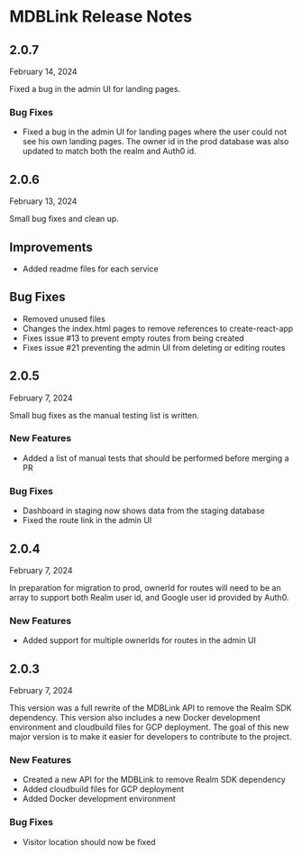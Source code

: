 # MDBLink Release Notes

## 2.0.7
February 14, 2024

Fixed a bug in the admin UI for landing pages.

### Bug Fixes
- Fixed a bug in the admin UI for landing pages where the user could not see his own landing pages. The owner id in the prod database was also updated to match both the realm and Auth0 id.

## 2.0.6
February 13, 2024

Small bug fixes and clean up.

## Improvements
- Added readme files for each service

## Bug Fixes
- Removed unused files
- Changes the index.html pages to remove references to create-react-app
- Fixes issue #13 to prevent empty routes from being created
- Fixes issue #21 preventing the admin UI from deleting or editing routes

## 2.0.5
February 7, 2024

Small bug fixes as the manual testing list is written.

### New Features
- Added a list of manual tests that should be performed before merging a PR

### Bug Fixes
- Dashboard in staging now shows data from the staging database
- Fixed the route link in the admin UI

## 2.0.4
February 7, 2024

In preparation for migration to prod, ownerId for routes will need to be an array to support both Realm user id, and Google user id provided by Auth0.

### New Features
- Added support for multiple ownerIds for routes in the admin UI

## 2.0.3
February 7, 2024

This version was a full rewrite of the MDBLink API to remove the Realm SDK dependency. This version also includes a new Docker development environment and cloudbuild files for GCP deployment. The goal of this new major version is to make it easier for developers to contribute to the project.

### New Features
- Created a new API for the MDBLink to remove Realm SDK dependency
- Added cloudbuild files for GCP deployment
- Added Docker development environment

### Bug Fixes
- Visitor location should now be fixed